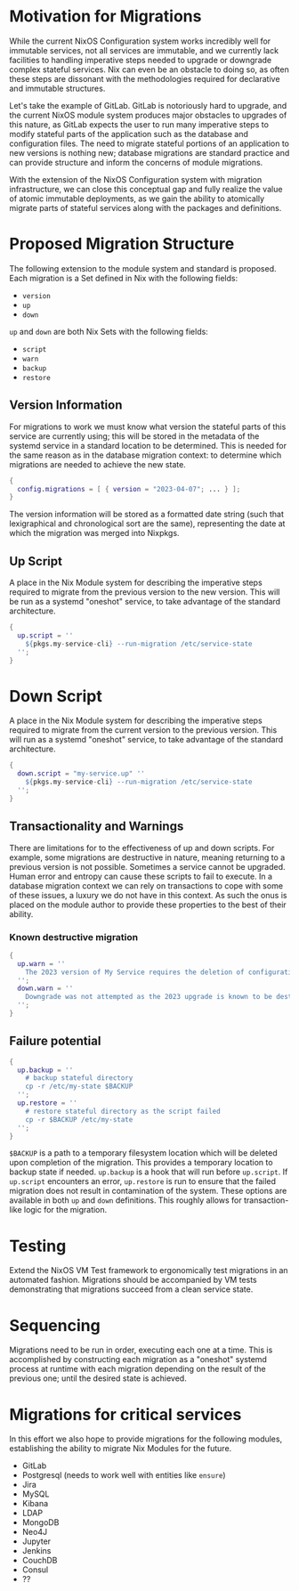 # Motivation for Migrations 

While the current NixOS Configuration system works incredibly well for immutable services, not all services are immutable, and we currently lack facilities to handling imperative steps needed to upgrade or downgrade complex stateful services. Nix can even be an obstacle to doing so, as often these steps are dissonant with the methodologies required for declarative and immutable structures.

Let's take the example of GitLab. GitLab is notoriously hard to upgrade, and the current NixOS module system produces major obstacles to upgrades of this nature, as GitLab expects the user to run many imperative steps to modify stateful parts of the application such as the database and configuration files. The need to migrate stateful portions of an application to new versions is nothing new; database migrations are standard practice and can provide structure and inform the concerns of module migrations.

With the extension of the NixOS Configuration system with migration infrastructure, we can close this conceptual gap and fully realize the value of atomic immutable deployments, as we gain the ability to atomically migrate parts of stateful services along with the packages and definitions.

# Proposed Migration Structure

The following extension to the module system and standard is proposed. Each migration is a Set defined in Nix with the following fields:

- `version`
- `up`
- `down`

`up` and `down` are both Nix Sets with the following fields:

- `script`
- `warn`
- `backup`
- `restore`

## Version Information

For migrations to work we must know what version the stateful parts of this service are currently using; this will be stored in the metadata of the systemd service in a standard location to be determined. This is needed for the same reason as in the database migration context: to determine which migrations are needed to achieve the new state.

```Nix
{
  config.migrations = [ { version = "2023-04-07"; ... } ];
}
```

The version information will be stored as a formatted date string (such that lexigraphical and chronological sort are the same), representing the date at which the migration was merged into Nixpkgs.

## Up Script

A place in the Nix Module system for describing the imperative steps required to migrate from the previous version to the new version. This will be run as a systemd "oneshot" service, to take advantage of the standard architecture.

```Nix
{
  up.script = ''
    ${pkgs.my-service-cli} --run-migration /etc/service-state
  '';
}
```

# Down Script

A place in the Nix Module system for describing the imperative steps required to migrate from the current version to the previous version. This will run as a systemd "oneshot" service, to take advantage of the standard architecture. 

```Nix
{
  down.script = "my-service.up" ''
    ${pkgs.my-service-cli} --run-migration /etc/service-state
  '';
}
```

## Transactionality and Warnings

There are limitations for to the effectiveness of up and down scripts. For example, some migrations are destructive in nature, meaning returning to a previous version is not possible. Sometimes a service cannot be upgraded. Human error and entropy can cause these scripts to fail to execute. In a database migration context we can rely on transactions to cope with some of these issues, a luxury we do not have in this context. As such the onus is placed on the module author to provide these properties to the best of their ability. 

### Known destructive migration

```Nix
{
  up.warn = ''
    The 2023 version of My Service requires the deletion of configuration files. Therefore downgrading in an automated fashion is not possible. This is due to unfortunate hard coding of paths in My Service. You can find your old configuration files retained at /etc/service-state-old for your records. 
  '';
  down.warn = ''
    Downgrade was not attempted as the 2023 upgrade is known to be destructive. If you retained your old configuration files, you need to copy them back to /etc/service-state manually.
  '';
}
```

## Failure potential

```Nix
{
  up.backup = ''
    # backup stateful directory
    cp -r /etc/my-state $BACKUP
  '';
  up.restore = ''
    # restore stateful directory as the script failed
    cp -r $BACKUP /etc/my-state
  '';
}
```

`$BACKUP` is a path to a temporary filesystem location which will be deleted upon completion of the migration. This provides a temporary location to backup state if needed. `up.backup` is a hook that will run before `up.script`. If `up.script` encounters an error, `up.restore` is run to ensure that the failed migration does not result in contamination of the system. These options are available in both `up` and `down` definitions. This roughly allows for transaction-like logic for the migration.

# Testing

Extend the NixOS VM Test framework to ergonomically test migrations in an automated fashion. Migrations should be accompanied by VM tests demonstrating that migrations succeed from a clean service state.

# Sequencing

Migrations need to be run in order, executing each one at a time. This is accomplished by constructing each migration as a "oneshot" systemd process at runtime with each migration depending on the result of the previous one; until the desired state is achieved.

# Migrations for critical services

In this effort we also hope to provide migrations for the following modules, establishing the ability to migrate Nix Modules for the future.

- GitLab
- Postgresql (needs to work well with entities like `ensure`)
- Jira
- MySQL
- Kibana
- LDAP
- MongoDB
- Neo4J
- Jupyter
- Jenkins
- CouchDB
- Consul
- ??
